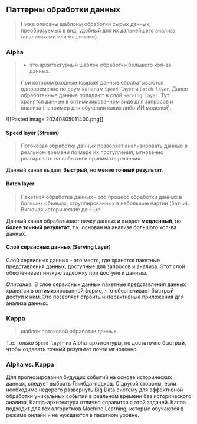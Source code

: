 ## Паттерны обработки данных
> Ниже описаны шаблоны обработки сырых данных, преобразуемых в вид, удобный для их дальнейшего анализа (аналитиками или машинами).

### Alpha
> - это архитектурный шаблон обработки большого кол-ва данных.
> 
> При котором входные (сырые) данные обрабатываются одновременно по двум каналам `Speed layer` и `Batch layer`. 
> Далее обработанные данные попадают в слой `Serving layer`. Тут хранятся данные в оптимизированном виде для запросов и анализа (например для обучения каких либо ИИ моделей).

![[Pasted image 20240805011400.png]]

#### Speed layer (Stream)
> Потоковая обработка данных позволяет анализировать данные в реальном времени по мере их поступления, мгновенно реагировать на события и принимать решения.

Данный канал выдает **быстрый**, но **менее точный результат**.

#### Batch layer
> Пакетная обработка данных - это процесс обработки данных в больших объемах, сгруппированных в небольшие партии (батчи). Включая исторические данные.

Данный канал обрабатывает пачку данных и выдает **медленный**, но **более точный результат**, т.к. основан на анализе большого кол-ва данных.

#### Слой сервисных данных (Serving Layer)
Слой сервисных данных - это место, где хранятся пакетные представления данных, доступные для запросов и анализа. Этот слой обеспечивает низкую задержку при доступе к данным.

_Описание:_ В слое сервисных данных пакетные представления данных хранятся в оптимизированной форме, что обеспечивает быстрый доступ к ним. Это позволяет строить интерактивные приложения для анализа данных.

### Kappa
> шаблон потоковой обработки данных.

Т.е. только `Speed layer` из Alpha-архитектуры, но достаточно быстрый, чтобы отдавать точный результат почти мгновенно.


### Alpha vs. Kappa
Для прогнозирования будущих событий на основе исторических данных, следует выбрать Лямбда-подход.
С другой стороны, если необходимо недорого развернуть Big Data систему для эффективной обработки уникальных событий в реальном времени без исторического анализа, Каппа-архитектура отлично справится с этой задачей. Каппа подходит для тех алгоритмов Machine Learning, которые обучаются в режиме онлайн и не нуждаются в пакетном уровне.